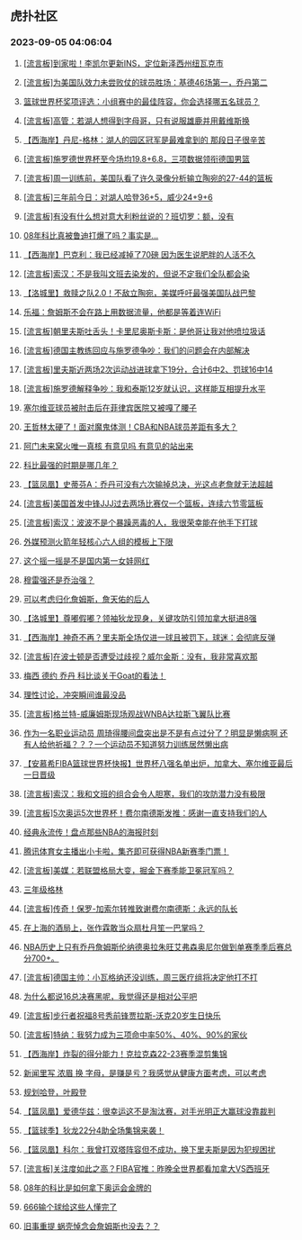 ## 虎扑社区 
### 2023-09-05 04:06:04

1. [[流言板]到家啦！李凯尔更新INS，定位新泽西州纽瓦克市](https://bbs.hupu.com/61991399.html)

2. [[流言板]为美国队效力未尝败仗的球员胜场：基德46场第一，乔丹第二](https://bbs.hupu.com/61991348.html)

3. [篮球世界杯奖项评选：小组赛中的最佳阵容，你会选择哪五名球员？](https://bbs.hupu.com/61987557.html)

4. [[流言板]高管：若湖人想得到字母哥，只有说服雄鹿并用戴维斯换](https://bbs.hupu.com/61986536.html)

5. [【西海岸】丹尼-格林：湖人的园区冠军是最难拿到的 那段日子很辛苦](https://bbs.hupu.com/61986572.html)

6. [[流言板]施罗德世界杯至今场均19.8+6.8，三项数据领衔德国男篮](https://bbs.hupu.com/61991201.html)

7. [[流言板]周一训练前，美国队看了许久录像分析输立陶宛的27-44的篮板](https://bbs.hupu.com/61989493.html)

8. [[流言板]三年前今日：对湖人哈登36+5，威少24+9+6](https://bbs.hupu.com/61991172.html)

9. [[流言板]有没有什么想对意大利粉丝说的？班切罗：额，没有](https://bbs.hupu.com/61988632.html)

10. [08年科比真被鲁迪打爆了吗？事实是…](https://bbs.hupu.com/61992734.html)

11. [【西海岸】巴克利：我已经减掉了70磅 因为医生说肥胖的人活不久](https://bbs.hupu.com/61986186.html)

12. [[流言板]索汉：不是我叫文班去染发的，但说不定我们全队都会染](https://bbs.hupu.com/61989942.html)

13. [【洛城里】救赎之队2.0！不敌立陶宛，美媒呼吁最强美国队战巴黎](https://bbs.hupu.com/61985342.html)

14. [乐福：詹姆斯不会在路上用数据流量，他都是等着连WiFi](https://bbs.hupu.com/61984723.html)

15. [[流言板]朝里夫斯吐舌头！卡里尼奥斯卡斯：是他哥让我对他喷垃圾话](https://bbs.hupu.com/61984847.html)

16. [[流言板]德国主教练回应与施罗德争吵：我们的问题会在内部解决](https://bbs.hupu.com/61987730.html)

17. [[流言板]里夫斯近两场2次运动战进球拿下19分，合计6中2、罚球16中14](https://bbs.hupu.com/61984198.html)

18. [[流言板]施罗德解释争吵：我和泰斯12岁就认识，这样能互相提升水平](https://bbs.hupu.com/61987441.html)

19. [塞尔维亚球员被肘击后在菲律宾医院又被嘎了腰子](https://bbs.hupu.com/61985673.html)

20. [王哲林太硬了！面对魔鬼体测！CBA和NBA球员差距有多大？](https://bbs.hupu.com/61990590.html)

21. [阿门未来窝火唯一真核 有意见吗 有意见的站出来](https://bbs.hupu.com/61992527.html)

22. [科比最强的时期是哪几年？](https://bbs.hupu.com/61992806.html)

23. [【篮凤凰】史蒂芬A：乔丹可没有六次输掉总决，光这点老詹就无法超越](https://bbs.hupu.com/61987372.html)

24. [[流言板]美国首发中锋JJJ过去两场比赛仅一个篮板，连续六节零篮板](https://bbs.hupu.com/61983164.html)

25. [[流言板]索汉：波波不是个暴躁恶毒的人，我很荣幸能在他手下打球](https://bbs.hupu.com/61991053.html)

26. [外媒预测火箭年轻核心六人组的模板上下限](https://bbs.hupu.com/61990843.html)

27. [这个摇一摇是不是国内第一女娃网红](https://bbs.hupu.com/61992952.html)

28. [穆雷强还是乔治强？](https://bbs.hupu.com/61992582.html)

29. [可以考虑归化詹姆斯，詹天佑的后人](https://bbs.hupu.com/61989011.html)

30. [【洛城里】尊嘟假嘟？领袖狄龙现身，关键攻防引领加拿大挺进8强](https://bbs.hupu.com/61986362.html)

31. [【西海岸】神奇不再？里夫斯全场仅进一球且被罚下，球迷：会彻底反弹](https://bbs.hupu.com/61984869.html)

32. [[流言板]在波士顿是否遭受过歧视？威尔金斯：没有，我非常喜欢那](https://bbs.hupu.com/61990976.html)

33. [梅西 德约 乔丹 科比谈关于Goat的看法！](https://bbs.hupu.com/61982743.html)

34. [理性讨论，冲突瞬间谁最没品](https://bbs.hupu.com/61988761.html)

35. [[流言板]格兰特-威廉姆斯现场观战WNBA达拉斯飞翼队比赛](https://bbs.hupu.com/61991232.html)

36. [作为一名职业运动员  周琦得腰间盘突出是不是有点过分了？明显是懒病啊  还有人给他祈福？？？一个运动员不知道努力训练居然懒出病](https://bbs.hupu.com/61991705.html)

37. [【安慕希FIBA篮球世界杯快报】世界杯八强名单出炉，加拿大、塞尔维亚最后一日晋级](https://bbs.hupu.com/61983170.html)

38. [[流言板]索汉：我和文班的组合会令人胆寒，我们的攻防潜力没有极限](https://bbs.hupu.com/61989419.html)

39. [[流言板]5次奥运5次世界杯！费尔南德斯发推：感谢一直支持我们的人](https://bbs.hupu.com/61987219.html)

40. [经典永流传！盘点那些NBA的海报时刻](https://bbs.hupu.com/61989900.html)

41. [腾讯体育女主播出小卡啦，集齐即可获得NBA新赛季门票！](https://bbs.hupu.com/61989428.html)

42. [[流言板]美媒：若联盟格局大变，掘金下赛季能卫冕冠军吗？](https://bbs.hupu.com/61989928.html)

43. [三年级格林](https://bbs.hupu.com/61989219.html)

44. [[流言板]传奇！保罗-加索尔转推致谢费尔南德斯：永远的队长](https://bbs.hupu.com/61988978.html)

45. [在上海的酒局上，张作霖敢当众扇杜月笙一巴掌吗？](https://bbs.hupu.com/61991046.html)

46. [NBA历史上只有乔丹詹姆斯伦纳德奥拉朱旺艾弗森奥尼尔做到单赛季季后赛总分700+。](https://bbs.hupu.com/61992479.html)

47. [[流言板]德国主帅：小瓦格纳还没训练，周三医疗组将决定他打不打](https://bbs.hupu.com/61990379.html)

48. [为什么都说16总决赛黑呢，我觉得还是相对公平吧](https://bbs.hupu.com/61991964.html)

49. [[流言板]步行者祝福8号秀前锋贾拉斯-沃克20岁生日快乐](https://bbs.hupu.com/61991266.html)

50. [[流言板]特纳：我努力成为三项命中率50%、40%、90%的家伙](https://bbs.hupu.com/61990620.html)

51. [【西海岸】炸裂的得分能力！克拉克森22-23赛季混剪集锦](https://bbs.hupu.com/61985420.html)

52. [新闻里写 浓眉 换 字母，是赚是亏？我感觉从健康方面考虑，可以考虑](https://bbs.hupu.com/61992153.html)

53. [规划哈登，叶殿登](https://bbs.hupu.com/61986945.html)

54. [【篮凤凰】爱德华兹：很幸运这不是淘汰赛，对手光明正大赢球没靠裁判](https://bbs.hupu.com/61985872.html)

55. [【篮球季】狄龙22分4助全场集锦来袭！](https://bbs.hupu.com/61987991.html)

56. [【篮凤凰】科尔：我曾打双塔阵容但不成功，换下里夫斯是因为犯规困扰](https://bbs.hupu.com/61986184.html)

57. [[流言板]关注度如此之高？FIBA官推：昨晚全世界都看加拿大VS西班牙](https://bbs.hupu.com/61989289.html)

58. [08年的科比是如何拿下奥运会金牌的](https://bbs.hupu.com/61990462.html)

59. [666输个球给这些人懂完了](https://bbs.hupu.com/61992275.html)

60. [旧事重提 蜗壳悼念会詹姆斯也没去？？](https://bbs.hupu.com/61992127.html)

